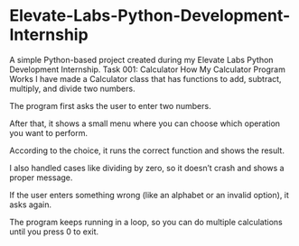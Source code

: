 # Elevate-Labs-Python-Development-Internship
A simple Python-based project created during my Elevate Labs Python Development Internship.
Task 001: Calculator
How My Calculator Program Works
I have made a Calculator class that has functions to add, subtract, multiply, and divide two numbers.

The program first asks the user to enter two numbers.

After that, it shows a small menu where you can choose which operation you want to perform.

According to the choice, it runs the correct function and shows the result.

I also handled cases like dividing by zero, so it doesn’t crash and shows a proper message.

If the user enters something wrong (like an alphabet or an invalid option), it asks again.

The program keeps running in a loop, so you can do multiple calculations until you press 0 to exit.
